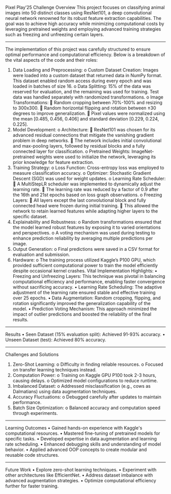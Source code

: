 Pixel Play’25 Challenge
Overview
This project focuses on classifying animal images into 50 distinct classes using ResNet101, a deep convolutional neural network renowned for its robust feature extraction capabilities. The goal was to achieve high accuracy while minimizing computational costs by leveraging pretrained weights and employing advanced training strategies such as freezing and unfreezing certain layers.
________________________________________
The implementation of this project was carefully structured to ensure optimal performance and computational efficiency. Below is a breakdown of the vital aspects of the code and their roles:
1.	Data Loading and Preprocessing:
o	Custom Dataset Creation: Images were loaded into a custom dataset that returned data in NumPy format. This dataset enabled random access during every epoch and was loaded in batches of size 16.
o	Data Splitting: 15% of the data was reserved for evaluation, and the remaining was used for training. Test data was handled separately with randomized transformations.
o	Image Transformations:
	Random cropping between 70%-100% and resizing to 300x300.
	Random horizontal flipping and rotation between ±30 degrees to improve generalization.
	Pixel values were normalized using the mean [0.485, 0.456, 0.406] and standard deviation [0.229, 0.224, 0.225].
2.	Model Development:
o	Architecture:
	ResNet101 was chosen for its advanced residual connections that mitigate the vanishing gradient problem in deep networks.
	The network includes initial convolutional and max-pooling layers, followed by residual blocks and a fully connected layer for classification.
o	Pretrained Weights: ImageNet-pretrained weights were used to initialize the network, leveraging its prior knowledge for feature extraction.
3.	Training Strategy:
o	Loss Function: Cross-entropy loss was employed to measure classification accuracy.
o	Optimizer: Stochastic Gradient Descent (SGD) was used for weight updates.
o	Learning Rate Scheduler:
	A MultiStepLR scheduler was implemented to dynamically adjust the learning rate.
	The learning rate was reduced by a factor of 0.9 after the 16th and 21st epochs based on loss graph observations.
o	Freezing Layers:
	All layers except the last convolutional block and fully connected head were frozen during initial training.
	This allowed the network to retain learned features while adapting higher layers to the specific dataset.
4.	Explainability and Robustness:
o	Random transformations ensured that the model learned robust features by exposing it to varied orientations and perspectives.
o	A voting mechanism was used during testing to enhance prediction reliability by averaging multiple predictions per image.
5.	Output Generation:
o	Final predictions were saved in a CSV format for evaluation and submission.
6.	Hardware:
o	The training process utilized Kaggle’s P100 GPU, which provided sufficient computational power to train the model efficiently despite occasional kernel crashes.
Vital Implementation Highlights:
•	Freezing and Unfreezing Layers: This technique was pivotal in balancing computational efficiency and performance, enabling faster convergence without sacrificing accuracy.
•	Learning Rate Scheduling: The adaptive adjustment of the learning rate ensured stable and effective training over 25 epochs.
•	Data Augmentation: Random cropping, flipping, and rotation significantly improved the generalization capability of the model.
•	Prediction Voting Mechanism: This approach minimized the impact of outlier predictions and boosted the reliability of the final results.
________________________________________
Results
•	Seen Dataset (15% evaluation split): Achieved 91-93% accuracy.
•	Unseen Dataset (test): Achieved 80% accuracy.
________________________________________
Challenges and Solutions
1.	Zero-Shot Learning:
o	Difficulty in finding reliable resources.
o	Focused on transfer learning techniques instead.
2.	Computation Power:
o	Training on Kaggle GPU P100 took 2-3 hours, causing delays.
o	Optimized model configurations to reduce runtime.
3.	Imbalanced Dataset:
o	Addressed misclassification (e.g., cows as Dalmatians) using data augmentation techniques.
4.	Accuracy Fluctuations:
o	Debugged carefully after updates to maintain performance.
5.	Batch Size Optimization:
o	Balanced accuracy and computation speed through experiments.

________________________________________

Learning Outcomes
•	Gained hands-on experience with Kaggle's computational resources.
•	Mastered fine-tuning of pretrained models for specific tasks.
•	Developed expertise in data augmentation and learning rate scheduling.
•	Enhanced debugging skills and understanding of model behavior.
•	Applied advanced OOP concepts to create modular and reusable code structures.

________________________________________

Future Work
•	Explore zero-shot learning techniques.
•	Experiment with other architectures like EfficientNet.
•	Address dataset imbalance with advanced augmentation strategies.
•	Optimize computational efficiency further for faster training.

